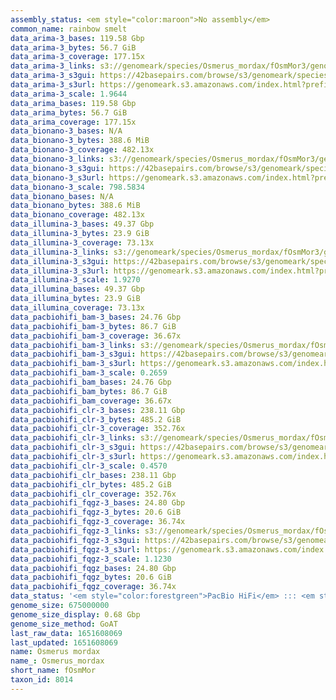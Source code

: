 ```yaml
---
assembly_status: <em style="color:maroon">No assembly</em>
common_name: rainbow smelt
data_arima-3_bases: 119.58 Gbp
data_arima-3_bytes: 56.7 GiB
data_arima-3_coverage: 177.15x
data_arima-3_links: s3://genomeark/species/Osmerus_mordax/fOsmMor3/genomic_data/arima/<br>
data_arima-3_s3gui: https://42basepairs.com/browse/s3/genomeark/species/Osmerus_mordax/fOsmMor3/genomic_data/arima/
data_arima-3_s3url: https://genomeark.s3.amazonaws.com/index.html?prefix=species/Osmerus_mordax/fOsmMor3/genomic_data/arima/
data_arima-3_scale: 1.9644
data_arima_bases: 119.58 Gbp
data_arima_bytes: 56.7 GiB
data_arima_coverage: 177.15x
data_bionano-3_bases: N/A
data_bionano-3_bytes: 388.6 MiB
data_bionano-3_coverage: 482.13x
data_bionano-3_links: s3://genomeark/species/Osmerus_mordax/fOsmMor3/genomic_data/bionano/<br>
data_bionano-3_s3gui: https://42basepairs.com/browse/s3/genomeark/species/Osmerus_mordax/fOsmMor3/genomic_data/bionano/
data_bionano-3_s3url: https://genomeark.s3.amazonaws.com/index.html?prefix=species/Osmerus_mordax/fOsmMor3/genomic_data/bionano/
data_bionano-3_scale: 798.5834
data_bionano_bases: N/A
data_bionano_bytes: 388.6 MiB
data_bionano_coverage: 482.13x
data_illumina-3_bases: 49.37 Gbp
data_illumina-3_bytes: 23.9 GiB
data_illumina-3_coverage: 73.13x
data_illumina-3_links: s3://genomeark/species/Osmerus_mordax/fOsmMor3/genomic_data/illumina/<br>
data_illumina-3_s3gui: https://42basepairs.com/browse/s3/genomeark/species/Osmerus_mordax/fOsmMor3/genomic_data/illumina/
data_illumina-3_s3url: https://genomeark.s3.amazonaws.com/index.html?prefix=species/Osmerus_mordax/fOsmMor3/genomic_data/illumina/
data_illumina-3_scale: 1.9270
data_illumina_bases: 49.37 Gbp
data_illumina_bytes: 23.9 GiB
data_illumina_coverage: 73.13x
data_pacbiohifi_bam-3_bases: 24.76 Gbp
data_pacbiohifi_bam-3_bytes: 86.7 GiB
data_pacbiohifi_bam-3_coverage: 36.67x
data_pacbiohifi_bam-3_links: s3://genomeark/species/Osmerus_mordax/fOsmMor3/genomic_data/pacbio_hifi/<br>
data_pacbiohifi_bam-3_s3gui: https://42basepairs.com/browse/s3/genomeark/species/Osmerus_mordax/fOsmMor3/genomic_data/pacbio_hifi/
data_pacbiohifi_bam-3_s3url: https://genomeark.s3.amazonaws.com/index.html?prefix=species/Osmerus_mordax/fOsmMor3/genomic_data/pacbio_hifi/
data_pacbiohifi_bam-3_scale: 0.2659
data_pacbiohifi_bam_bases: 24.76 Gbp
data_pacbiohifi_bam_bytes: 86.7 GiB
data_pacbiohifi_bam_coverage: 36.67x
data_pacbiohifi_clr-3_bases: 238.11 Gbp
data_pacbiohifi_clr-3_bytes: 485.2 GiB
data_pacbiohifi_clr-3_coverage: 352.76x
data_pacbiohifi_clr-3_links: s3://genomeark/species/Osmerus_mordax/fOsmMor3/genomic_data/pacbio_hifi/<br>
data_pacbiohifi_clr-3_s3gui: https://42basepairs.com/browse/s3/genomeark/species/Osmerus_mordax/fOsmMor3/genomic_data/pacbio_hifi/
data_pacbiohifi_clr-3_s3url: https://genomeark.s3.amazonaws.com/index.html?prefix=species/Osmerus_mordax/fOsmMor3/genomic_data/pacbio_hifi/
data_pacbiohifi_clr-3_scale: 0.4570
data_pacbiohifi_clr_bases: 238.11 Gbp
data_pacbiohifi_clr_bytes: 485.2 GiB
data_pacbiohifi_clr_coverage: 352.76x
data_pacbiohifi_fqgz-3_bases: 24.80 Gbp
data_pacbiohifi_fqgz-3_bytes: 20.6 GiB
data_pacbiohifi_fqgz-3_coverage: 36.74x
data_pacbiohifi_fqgz-3_links: s3://genomeark/species/Osmerus_mordax/fOsmMor3/genomic_data/pacbio_hifi/<br>
data_pacbiohifi_fqgz-3_s3gui: https://42basepairs.com/browse/s3/genomeark/species/Osmerus_mordax/fOsmMor3/genomic_data/pacbio_hifi/
data_pacbiohifi_fqgz-3_s3url: https://genomeark.s3.amazonaws.com/index.html?prefix=species/Osmerus_mordax/fOsmMor3/genomic_data/pacbio_hifi/
data_pacbiohifi_fqgz-3_scale: 1.1230
data_pacbiohifi_fqgz_bases: 24.80 Gbp
data_pacbiohifi_fqgz_bytes: 20.6 GiB
data_pacbiohifi_fqgz_coverage: 36.74x
data_status: '<em style="color:forestgreen">PacBio HiFi</em> ::: <em style="color:forestgreen">Arima</em> ::: <em style="color:forestgreen">Illumina</em>'
genome_size: 675000000
genome_size_display: 0.68 Gbp
genome_size_method: GoAT
last_raw_data: 1651608069
last_updated: 1651608069
name: Osmerus mordax
name_: Osmerus_mordax
short_name: fOsmMor
taxon_id: 8014
---
```

